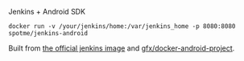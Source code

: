 Jenkins + Android SDK

```
docker run -v /your/jenkins/home:/var/jenkins_home -p 8080:8080 spotme/jenkins-android
```

Built from [the official jenkins image](https://hub.docker.com/_/jenkins/) and [gfx/docker-android-project](gfx/docker-android-project). 
